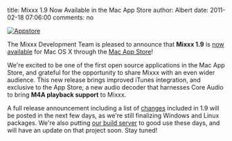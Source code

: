 title: Mixxx 1.9 Now Available in the Mac App Store
author: Albert
date: 2011-02-18 07:06:00
comments: no

[![Appstore]({static}/images/news/mixxx-appstore.png)](http://itunes.apple.com/us/app/mixxx/id413756578?mt=12&ls=1)

The Mixxx Development Team is pleased to announce that **Mixxx 1.9** is [now available](http://itunes.apple.com/us/app/mixxx/id413756578?mt=12&ls=1) for Mac OS X through the [Mac App Store](http://itunes.apple.com/us/app/mixxx/id413756578?mt=12&ls=1)!

We're excited to be one of the first open source applications in the Mac App Store, and grateful for the opportunity to share Mixxx with an even wider audience.
This new release brings improved iTunes integration, and exclusive to the App Store, a new audio decoder that harnesses Core Audio to bring **M4A playback support** to Mixxx.

A full release announcement including a list of [changes]({filename}/news/2010-12-06-mixxx-190-beta1-and-182-released.md) included in 1.9 will be posted in the next few days, as we're still finalizing Windows and Linux packages.
We're also putting [our build server]({filename}/news/2010-12-24-build-server-fundraiser-a-success-thank-you.md) to good use these days, and will have an update on that project soon.
Stay tuned!
